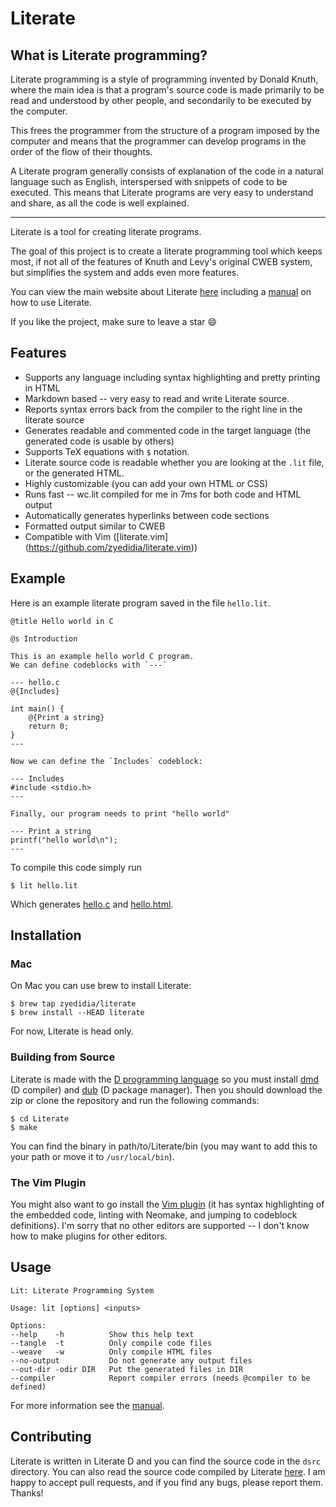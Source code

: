 # Literate

## What is Literate programming?

Literate programming is a style of programming invented by Donald Knuth, where the main idea is that a program's source code is made primarily to be read and understood by other people, and secondarily to be executed by the computer.

This frees the programmer from the structure of a program imposed by the computer and means that the programmer can develop programs in the order of the flow of their thoughts.

A Literate program generally consists of explanation of the code in a natural language such as English, interspersed with snippets of code to be executed. This means that Literate programs are very easy to understand and share, as all the code is well explained.

---

Literate is a tool for creating literate programs.

The goal of this project is to create a literate programming tool which keeps most, if not all of the features of Knuth and Levy's original CWEB system, but simplifies the system and adds even more features.

You can view the main website about Literate [here](http://zbyedidia.webfactional.com/literate) including a [manual](http://zbyedidia.webfactional.com/literate/manual.php) on how to use Literate.

If you like the project, make sure to leave a star :smile:

## Features

* Supports any language including syntax highlighting and pretty printing in HTML
* Markdown based -- very easy to read and write Literate source.
* Reports syntax errors back from the compiler to the right line in the literate source
* Generates readable and commented code in the target language (the generated code is usable by others)
* Supports TeX equations with `$` notation.
* Literate source code is readable whether you are looking at the `.lit` file, or the generated HTML.
* Highly customizable (you can add your own HTML or CSS)
* Runs fast -- wc.lit compiled for me in 7ms for both code and HTML output
* Automatically generates hyperlinks between code sections
* Formatted output similar to CWEB
* Compatible with Vim ([literate.vim] (https://github.com/zyedidia/literate.vim))

## Example

Here is an example literate program saved in the file `hello.lit`.

```
@title Hello world in C

@s Introduction

This is an example hello world C program.
We can define codeblocks with `---`

--- hello.c
@{Includes}

int main() {
    @{Print a string}
    return 0;
}
---

Now we can define the `Includes` codeblock:

--- Includes
#include <stdio.h>
---

Finally, our program needs to print "hello world"

--- Print a string
printf("hello world\n");
---
```

To compile this code simply run

`$ lit hello.lit`

Which generates [hello.c](http://literate.zbyedidia.webfactional.com/examples/hello.c) and [hello.html](http://literate.zbyedidia.webfactional.com/examples/hello.html).

## Installation

### Mac

On Mac you can use brew to install Literate:

```
$ brew tap zyedidia/literate
$ brew install --HEAD literate
```

For now, Literate is head only.

### Building from Source
Literate is made with the [D programming language](http://dlang.org) so you must install [dmd](http://dlang.org/download.html#dmd) (D compiler) and [dub](https://code.dlang.org/download) (D package manager). Then you should download the zip or clone the repository and run the following commands:

```
$ cd Literate
$ make
```

You can find the binary in path/to/Literate/bin (you may want to add this to your path or move it to `/usr/local/bin`).

### The Vim Plugin

You might also want to go install the [Vim plugin](https://github.com/zyedidia/literate.vim) (it has syntax highlighting of the embedded code, linting with Neomake, and jumping to codeblock definitions). 
I'm sorry that no other editors are supported -- I don't know how to make plugins for other editors.

## Usage

```
Lit: Literate Programming System

Usage: lit [options] <inputs>

Options:
--help    -h          Show this help text
--tangle  -t          Only compile code files
--weave   -w          Only compile HTML files
--no-output           Do not generate any output files
--out-dir -odir DIR   Put the generated files in DIR
--compiler            Report compiler errors (needs @compiler to be defined)
```

For more information see the [manual](http://zbyedidia.webfactional.com/literate/manual.php).

## Contributing

Literate is written in Literate D and you can find the source code in the `dsrc` directory. You can also read the source code compiled by Literate [here](http://literate.zbyedidia.webfactional.com/literate-source).
I am happy to accept pull requests, and if you find any bugs, please report them. Thanks!
